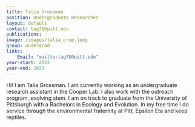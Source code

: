```yaml
---
title: Talia Grossman
position: Undergraduate Researcher
layout: default
contact: tag78@pitt.edu
publications: 
image: /images/talia_crop.jpeg
group: undergrad
links:
    Email: "mailto:tag78@pitt.edu"
year-start: 2022
year-end: 2023
---
```

Hi! I am Talia Grossman. I am currently working as an undergraduate research assistant in the
Cooper Lab. I also work with the outreach program, evolving stem. I am on track to graduate
from the University of Pittsburgh with a Bachelors in Ecology and Evolution. In my free time I do
service through the environmental fraternity at Pitt, Epsilon Eta and keep reptiles.